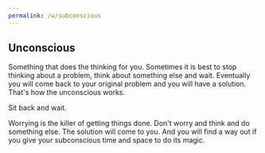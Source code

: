 ```yaml
---
permalink: /w/subconscious
---
```


## Unconscious

Something that does the thinking for you. Sometimes it is best to stop thinking about a problem, think about something else and wait. Eventually you will come back to your original problem and you will have a solution. That's how the unconscious works.

Sit back and wait.

Worrying is the killer of getting things done. Don't worry and think and do something else. The solution will come to you. And you will find a way out if you give your subconscious time and space to do its magic.
